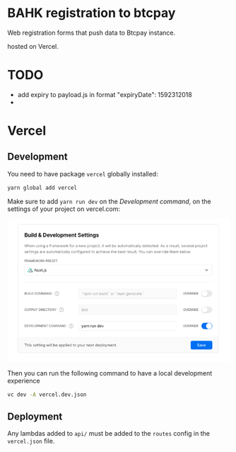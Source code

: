 # BAHK registration to btcpay

Web registration forms that push data to Btcpay instance. 

hosted on Vercel. 

# TODO 
- add expiry to payload.js in format "expiryDate": 1592312018
-

# Vercel 

## Development

You need to have package `vercel` globally installed:

```sh
yarn global add vercel
```

Make sure to add `yarn run dev` on the _Development command_, on the settings of your project on vercel.com:

![vercel settings](vercel-settings.png)

Then you can run the following command to have a local development experience

```sh
vc dev -A vercel.dev.json
```

## Deployment

Any lambdas added to `api/` must be added to the `routes` config in the `vercel.json` file.

